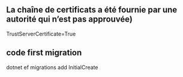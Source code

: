 ## La chaîne de certificats a été fournie par une autorité qui n’est pas approuvée)
TrustServerCertificate=True

## code first migration
dotnet ef migrations add InitialCreate
